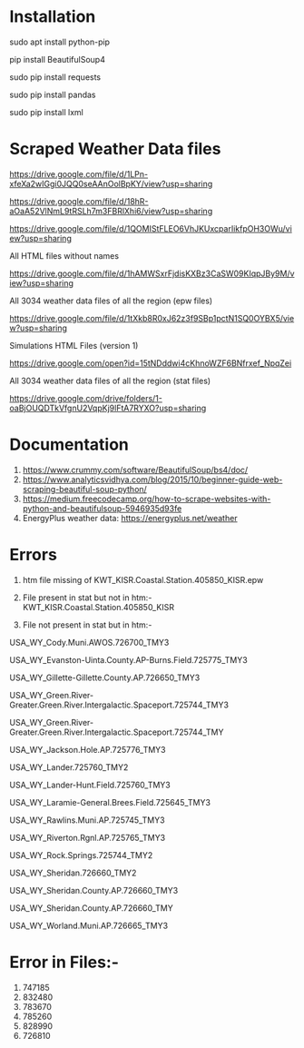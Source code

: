 # Installation #
sudo apt install python-pip

pip install BeautifulSoup4

sudo pip install requests

sudo pip install pandas

sudo pip install lxml

# Scraped Weather Data files #
https://drive.google.com/file/d/1LPn-xfeXa2wIGgi0JQQ0seAAnOolBpKY/view?usp=sharing

https://drive.google.com/file/d/18hR-aOaA52VlNmL9tRSLh7m3FBRlXhi6/view?usp=sharing

https://drive.google.com/file/d/1QOMIStFLEO6VhJKUxcparIikfpOH3OWu/view?usp=sharing

All HTML files without names

https://drive.google.com/file/d/1hAMWSxrFjdisKXBz3CaSW09KIqpJBy9M/view?usp=sharing

All 3034 weather data files of all the region (epw files)

https://drive.google.com/file/d/1tXkb8R0xJ62z3f9SBp1pctN1SQ0OYBX5/view?usp=sharing

Simulations HTML Files (version 1)

https://drive.google.com/open?id=15tNDddwi4cKhnoWZF6BNfrxef_NpqZei

All 3034 weather data files of all the region (stat files)

https://drive.google.com/drive/folders/1-oaBjOUQDTkVfgnU2VqpKj9lFtA7RYXO?usp=sharing


# Documentation #
1) https://www.crummy.com/software/BeautifulSoup/bs4/doc/
2) https://www.analyticsvidhya.com/blog/2015/10/beginner-guide-web-scraping-beautiful-soup-python/
3) https://medium.freecodecamp.org/how-to-scrape-websites-with-python-and-beautifulsoup-5946935d93fe
4) EnergyPlus weather data: https://energyplus.net/weather

# Errors #
1) htm file missing of KWT_KISR.Coastal.Station.405850_KISR.epw

2) File present in stat but not in htm:-
  KWT_KISR.Coastal.Station.405850_KISR
  
3) File not present in stat but in htm:-

  USA_WY_Cody.Muni.AWOS.726700_TMY3
  
  USA_WY_Evanston-Uinta.County.AP-Burns.Field.725775_TMY3
  
  USA_WY_Gillette-Gillette.County.AP.726650_TMY3
  
  USA_WY_Green.River-Greater.Green.River.Intergalactic.Spaceport.725744_TMY3
  
  USA_WY_Green.River-Greater.Green.River.Intergalactic.Spaceport.725744_TMY
  
  USA_WY_Jackson.Hole.AP.725776_TMY3
  
  USA_WY_Lander.725760_TMY2
  
  USA_WY_Lander-Hunt.Field.725760_TMY3
  
  USA_WY_Laramie-General.Brees.Field.725645_TMY3
  
  USA_WY_Rawlins.Muni.AP.725745_TMY3
  
  USA_WY_Riverton.Rgnl.AP.725765_TMY3
  
  USA_WY_Rock.Springs.725744_TMY2
  
  USA_WY_Sheridan.726660_TMY2
  
  USA_WY_Sheridan.County.AP.726660_TMY3
  
  USA_WY_Sheridan.County.AP.726660_TMY
  
  USA_WY_Worland.Muni.AP.726665_TMY3
  
  # Error in Files:-
  1) 747185
  2) 832480
  3) 783670
  4) 785260
  5) 828990
  6) 726810
